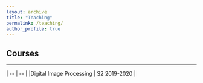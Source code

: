 ```yaml
---
layout: archive
title: "Teaching"
permalink: /teaching/
author_profile: true
---
```


## Courses
---

<style>
table th:first-of-type {
    width: 4cm;
}
table th:nth-of-type(2) {
    width: 3cm;
}
</style>

| -- | -- | 
|Digital Image Processing | S2 2019-2020 | 
